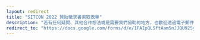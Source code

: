 ```yaml
---
layout: redirect
title: "SITCON 2022 贊助徵求書索取表單"
description: "若有任何疑問、其他合作想法或是需要我們協助的地方，也歡迎透過電子郵件 contact@sitcon.org 與我們聯繫，亦可透過表單留下您的聯絡資訊，籌備團隊會盡快與您聯繫。"
redirect_to: "https://docs.google.com/forms/d/e/1FAIpQLSftAam5nJJQU925yOzuMoome-XY3MEs7idtbd56eqMDRrPKGw/viewform"
---
```


